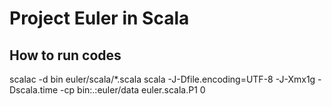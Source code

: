 Project Euler in Scala
===

How to run codes
---
scalac -d bin euler/scala/*.scala
scala -J-Dfile.encoding=UTF-8 -J-Xmx1g -Dscala.time -cp bin:.:euler/data euler.scala.P1 0